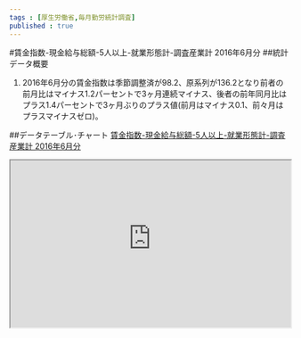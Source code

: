 ```yaml
--- 
tags : [厚生労働省,毎月勤労統計調査] 
published : true
---
```

#賃金指数-現金給与総額-5人以上-就業形態計-調査産業計 2016年6月分
##統計データ概要
1. 2016年6月分の賃金指数は季節調整済が98.2、原系列が136.2となり前者の前月比はマイナス1.2パーセントで3ヶ月連続マイナス、後者の前年同月比はプラス1.4パーセントで3ヶ月ぶりのプラス値(前月はマイナス0.1、前々月はプラスマイナスゼロ)。

##データテーブル･チャート
[賃金指数-現金給与総額-5人以上-就業形態計-調査産業計 2016年6月分](
http://knowledgevault.saecanet.com/charts/am-consulting.co.jp-2016-08-23-11-29-24.html
)

<iframe src="
http://knowledgevault.saecanet.com/charts/am-consulting.co.jp-2016-08-23-11-29-24.html
" width="100%" height="300px"></iframe>